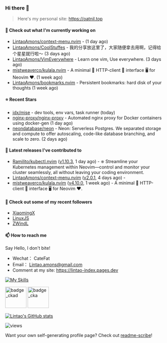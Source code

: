 ### Hi there 👋
> Here's my personal site: https://oatnil.top

#### 👷 Check out what I'm currently working on

- [LintaoAmons/context-menu.nvim](https://github.com/LintaoAmons/context-menu.nvim) -  (1 day ago)
- [LintaoAmons/CoolStuffes](https://github.com/LintaoAmons/CoolStuffes) - 我的分享放这里了，大家随便拿去用啊，记得给个星星就行啦～ (3 days ago)
- [LintaoAmons/VimEverywhere](https://github.com/LintaoAmons/VimEverywhere) - Learn one vim, Use everywhere. (3 days ago)
- [mistweaverco/kulala.nvim](https://github.com/mistweaverco/kulala.nvim) - A minimal 🤏 HTTP-client 🐼 interface 🖥️ for Neovim ❤️. (1 week ago)
- [LintaoAmons/bookmarks.nvim](https://github.com/LintaoAmons/bookmarks.nvim) - Persistent bookmarks: hard disk of your thoughts (1 week ago)

#### ⭐ Recent Stars

- [jdx/mise](https://github.com/jdx/mise) - dev tools, env vars, task runner (today)
- [nginx-proxy/nginx-proxy](https://github.com/nginx-proxy/nginx-proxy) - Automated nginx proxy for Docker containers using docker-gen (1 day ago)
- [neondatabase/neon](https://github.com/neondatabase/neon) - Neon: Serverless Postgres. We separated storage and compute to offer autoscaling, code-like database branching, and scale to zero. (2 days ago)

#### 🔭 Latest releases I've contributed to

- [Ramilito/kubectl.nvim](https://github.com/Ramilito/kubectl.nvim) ([v1.10.3](https://github.com/Ramilito/kubectl.nvim/releases/tag/v1.10.3), 1 day ago) - ⎈ Streamline your Kubernetes management within Neovim—control and monitor your cluster seamlessly, all without leaving your coding environment.
- [LintaoAmons/context-menu.nvim](https://github.com/LintaoAmons/context-menu.nvim) ([v2.0.1](https://github.com/LintaoAmons/context-menu.nvim/releases/tag/v2.0.1), 4 days ago) - 
- [mistweaverco/kulala.nvim](https://github.com/mistweaverco/kulala.nvim) ([v4.10.0](https://github.com/mistweaverco/kulala.nvim/releases/tag/v4.10.0), 1 week ago) - A minimal 🤏 HTTP-client 🐼 interface 🖥️ for Neovim ❤️.

#### 👯 Check out some of my recent followers

- [XiaomingX](https://github.com/XiaomingX)
- [LinuxJS](https://github.com/LinuxJS)
- [ZWindL](https://github.com/ZWindL)

#### 📫 How to reach me
Say Hello, I don't bite!

- Wechat： CateFat
- Email： Lintao.amons@gmail.com
- Comment at my site: https://lintao-index.pages.dev

[![My Skills](https://skillicons.dev/icons?i=java,kotlin,spring,vim,kubernetes,docker,aws,bash,python,lua,go,js,ts,react,html,css,jenkins,postgres,mysql,mongodb)](https://skillicons.dev)

<img alt='badge_ckad' src="https://user-images.githubusercontent.com/24785373/206426236-a78f59dc-e6dc-4b92-a0c4-4cd7ab8e3649.png" width="auto" height="68" /> <img alt='badge_cka' src="https://user-images.githubusercontent.com/24785373/206426229-d2f6d627-1f39-4054-ad91-6d65c00054d6.png" width="auto" height="68" />

[![Lintao's GitHub stats](https://github-readme-stats.vercel.app/api?username=LintaoAmons)](https://github.com/LintaoAmons/github-readme-stats) 

<img src="https://komarev.com/ghpvc/?username=LintaoAmons" alt="views" />

Want your own self-generating profile page? Check out [readme-scribe](https://github.com/muesli/readme-scribe)!



